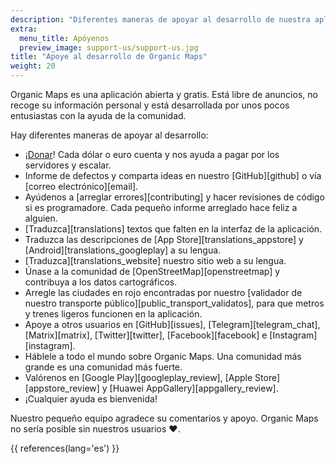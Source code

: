 ```yaml
---
description: "Diferentes maneras de apoyar al desarrollo de nuestra aplicación libre"
extra:
  menu_title: Apóyenos
  preview_image: support-us/support-us.jpg
title: "Apoye al desarrollo de Organic Maps"
weight: 20
---
```


Organic Maps es una aplicación abierta y gratis. Está libre de anuncios, no
recoge su información personal y está desarrollada por unos pocos
entusiastas con la ayuda de la comunidad.

Hay diferentes maneras de apoyar al desarrollo:

- ¡[Donar](@/donate/index.es.md)! Cada dólar o euro cuenta y nos ayuda a
  pagar por los servidores y escalar.
- Informe de defectos y comparta ideas en nuestro [GitHub][github] o vía
  [correo electrónico][email].
- Ayúdenos a [arreglar errores][contributing] y hacer revisiones de código
  si es programadore. Cada pequeño informe arreglado hace feliz a alguien.
- [Traduzca][translations] textos que falten en la interfaz de la
  aplicación.
- Traduzca las descripciones de [App Store][translations_appstore] y
  [Android][translations_googleplay] a su lengua.
- [Traduzca][translations_website] nuestro sitio web a su lengua.
- Únase a la comunidad de [OpenStreetMap][openstreetmap] y contribuya a los
  datos cartográficos.
- Arregle las ciudades en rojo encontradas por nuestro [validador de nuestro
  transporte público][public_transport_validatos], para que metros y trenes
  ligeros funcionen en la aplicación.
- Apoye a otros usuarios en [GitHub][issues], [Telegram][telegram_chat],
  [Matrix][matrix], [Twitter][twitter], [Facebook][facebook] e
  [Instagram][instagram].
- Háblele a todo el mundo sobre Organic Maps. Una comunidad más grande es
  una comunidad más fuerte.
- Valórenos en [Google Play][googleplay_review], [Apple Store][appstore_review] y [Huawei
  AppGallery][appgallery_review].
- ¡Cualquier ayuda es bienvenida!

Nuestro pequeño equipo agradece su comentarios y apoyo. Organic Maps no
sería posible sin nuestros usuarios ❤️.

{{ references(lang='es') }}
